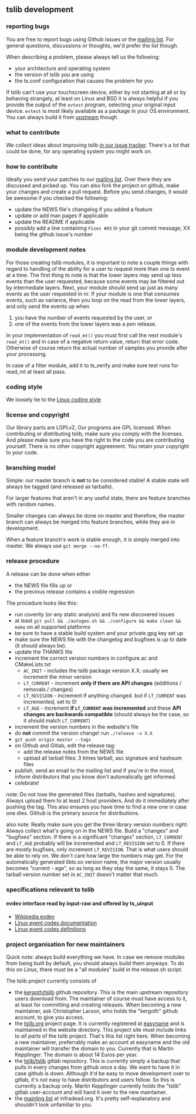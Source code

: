 ## tslib development
### reporting bugs
You are free to report bugs using Github issues or the
[mailing list](http://lists.infradead.org/mailman/listinfo/tslib). For general
questions, discussions or thoughts, we'd prefer the list though.

When describing a problem, please always tell us the following:
* your architecture and operating system
* the version of tslib you are using
* the ts.conf configuration that causes the problem for you

If tslib can't use your touchscreen device, either by not starting at all or
by behaving strangely, at least on Linux and BSD it is always helpful if you
provide the output of the `evtest` program, selecting your original input
device. `evtest` is most likely available as a package in your OS environment.
You can always build it from [upstream](https://cgit.freedesktop.org/evtest)
though.

### what to contribute
We collect ideas about improving tslib
[in our issue tracker](https://github.com/kergoth/tslib/issues). There's a lot
that could be done, for any operating system you might work on.

### how to contribute
Ideally you send your patches to our
[mailing list](http://lists.infradead.org/mailman/listinfo/tslib). Over there
they are discussed and picked up.
You can also fork the project on github, make your changes and create a pull
request. Before you send changes, it would be awesome if you checked the
following:
* update the NEWS file's changelog if you added a feature
* update or add man pages if applicable
* update the README if applicable
* possibly add a line containing `Fixes #XX` in your git commit message; XX being the github issue's number

### module development notes
For those creating tslib modules, it is important to note a couple things with
regard to handling of the ability for a user to request more than one ts event
at a time. The first thing to note is that the lower layers may send up less
events than the user requested, because some events may be filtered out by
intermediate layers. Next, your module should send up just as many events as
the user requested in nr. If your module is one that consumes events, such as
variance, then you loop on the read from the lower layers, and only send the
events up when

1. you have the number of events requested by the user, or
2. one of the events from the lower layers was a pen release.

In your implementation of `read_mt()` you must first call the next module's
`read_mt()` and in case of a negative return value, return that error code.
Otherwise of course return the actual number of samples you provide after your
processing.

In case of a filter module, add it to ts_verify and make sure test runs for
read_mt at least all pass.

### coding style
We loosely tie to the [Linux coding style](https://www.kernel.org/doc/html/latest/process/coding-style.html)

### license and copyright
Our library parts are LGPLv2, Our programs are GPL licensed. When contributing
or distributing tslib, make sure you comply with the licenses. And please make
sure you have the right to the code you are contributing yourself. There is no
other copyright aggreement. You retain your copyright to your code.

### branching model
Simple: our master branch is __not__ to be considered stable! A stable state
will always be tagged (and released as tarballs).

For larger features that aren't in any useful state, there are feature branches
with random names.

Smaller changes can always be done on master and therefore, the master branch
can always be merged into feature branches, while they are in development.

When a feature branch's work is stable enough, it is simply merged into master.
We always use `git merge --no-ff`.

### release procedure
A release can be done when either
* the NEWS file fills up or
* the previous release contains a visible regression

The procedure looks like this:

* run coverity (or any static analysis) and fix new discovered issues
* at least `git pull && ./autogen.sh && ./configure && make clean && make` on all supported platforms
* be sure to have a stable build system and your private gpg key set up
* make sure the NEWS file with the changelog and bugfixes is up to date (it should always be).
* update the THANKS file
* increment the correct version numbers in configure.ac and CMakeLists.txt
  * `AC_INIT` - includes the tslib package version X.X. usually we increment the minor version
  * `LT_CURRENT` - increment **only if there are API changes** (additions / removals / changes)
  * `LT_REVISION` - increment if anything changed. but if `LT_CURRENT` was incremented, set to 0!
  * `LT_AGE` - increment **if `LT_CURRENT` was incremented** and these **API changes are backwards compatible** (should always be the case, so it should match `LT_CURRENT`)
* increment the version numbers in the website's file
* do __not__ commit the version change! run `./release -v X.X`
* `git push origin master --tags`
* on Github and Gitlab, edit the release tag:
  * add the release notes from the NEWS file
  * upload all tarball files: 3 times tarball, asc signature and hashsum files
* publish, send an email to the mailing list and if you're in the mood, inform distributors that you know don't automatically get informed.
* celebrate!

note: Do not lose the generated files (tarballs, hashes
and signatures). Always upload them to at least 2 host providers. And do it
immediately after pushing the tag. This also ensures you have time to find a new
one in case one dies. Github is the primary source for distributions.

also note: Really make sure you get the three library version numbers right:
Always collect what's going on in the NEWS file. Build a "changes" and "bugfixes"
section. If there is a significant "changes" section, `LT_CURRENT` and `LT_AGE`
probably will be incremented and `LT_REVISION` set to 0. If there are mostly
bugfixes, only increment `LT_REVISION`. That is what users should be able to
rely on. We don't care how large the numbers may get. For the automatically
generated libts.so version name, the major version usually becomes "current - age",
so as long as they stay the same, it stays 0. The tarball version number
set in `AC_INIT` doesn't matter that much.

### specifications relevant to tslib

#### evdev interface read by input-raw and offered by ts_uinput
* [Wikipedia evdev](https://en.wikipedia.org/wiki/Evdev)
* [Linux event codes documentation](https://www.kernel.org/doc/Documentation/input/event-codes.txt)
* [Linux event codes definitions](https://git.kernel.org/cgit/linux/kernel/git/torvalds/linux.git/tree/include/uapi/linux/input-event-codes.h)

### project organisation for new maintainers

Quick note: always build everything we have. In case we remove modules from
being built by default, you should always build them anyways. To do this on Linux,
there must be a "all modules" build in the release.sh script.

The tslib project currently consists of
* the [kergoth/tslib](https://github.com/kergoth/tslib) github repository. This
is the main upstream repository users download from. The
maintainer of course must have access to it, at least for committing and
creating releases. When becoming a new maintainer, ask Christopher Larson, who
holds the "kergoth" github account, to give you access.
* the [tslib.org](http://tslib.org) project page. It is currently registered at
[easyname](https://www.easyname.com) and is maintained in the website directory.
This project site must include links to *all parts* of the tslib project.
That's this list right here. When becoming a new maintainer, preferrably make
an account at easyname and the old maintainer will transfer the domain to you.
Currently that is Martin Kepplinger. The domain is about 14 Euros per year.
* the [tslib/tslib](https://gitlab.com/tslib/tslib) gitlab repository. This
is currently simply a backup that pulls in every changes from github once a
day. We want to have it in case github is down. Although it'd be easy to
move development over to gitlab, it's not easy to have distributors and users
follow. So this is currently a backup only. Martin Kepplinger currently
holds the "tslib" gitlab user-account and will hand it over to the new
maintainer.
* the [mainling list](http://lists.infradead.org/mailman/listinfo/tslib) at
infradead.org. It's pretty self-explanatory and shouldn't look unfamiliar to
you.
